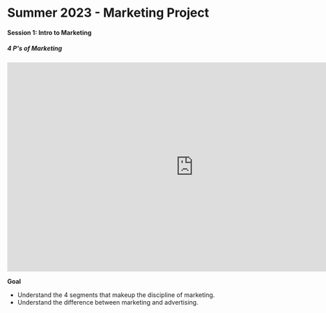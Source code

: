 # Summer 2023 - Marketing Project

#### Session 1: Intro to Marketing

##### 4 P's of Marketing

<iframe width="853" height="480" src="https://www.youtube.com/embed/qWlhzTI0ooo?list=PL14BB28B5FE99A733" title="Introduction to Marketing: The Importance of Product, Price, Place, &amp; Promotion | Episode 118" frameborder="0" allow="accelerometer; autoplay; clipboard-write; encrypted-media; gyroscope; picture-in-picture; web-share" allowfullscreen></iframe>


**Goal**
- Understand the 4 segments that makeup the discipline of marketing.
- Understand the difference between marketing and advertising.
